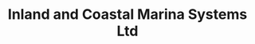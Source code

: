 ---
title: "Inland and Coastal Marina Systems Ltd"
address: "Queen st Banagher Co. Offaly"
tel: "(057)9153963"
county: "Offaly"
category: "Marinas"
type: "Content"
lat: "53.18658237"
lng: "-7.992823489"
---